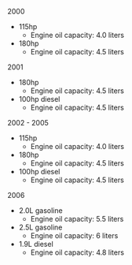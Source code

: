 2000
- 115hp
    - Engine oil capacity: 4.0 liters
- 180hp
    - Engine oil capacity: 4.5 liters

2001
- 180hp
    - Engine oil capacity: 4.5 liters
- 100hp diesel
    - Engine oil capacity: 4.5 liters

2002 - 2005
- 115hp
    - Engine oil capacity: 4.0 liters
- 180hp
    - Engine oil capacity: 4.5 liters
- 100hp diesel
    - Engine oil capacity: 4.5 liters

2006
- 2.0L gasoline
    - Engine oil capacity: 5.5 liters
- 2.5L gasoline
    - Engine oil capacity: 6 liters
- 1.9L diesel
    - Engine oil capacity: 4.8 liters

